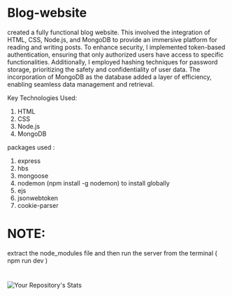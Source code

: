 # Blog-website
  created a fully functional blog website. This involved the integration of HTML, CSS, Node.js, and MongoDB to provide an immersive platform for reading and writing posts. To enhance security, I implemented token-based authentication, ensuring that only authorized users have access to specific functionalities. Additionally, I employed hashing techniques for password storage, prioritizing the safety and confidentiality of user data.
The incorporation of MongoDB as the database added a layer of efficiency, enabling seamless data management and retrieval.


Key Technologies Used:
1. HTML
2. CSS
3. Node.js
4. MongoDB
   


packages used :
  1.  express
  2.  hbs
  3.  mongoose
  4.  nodemon  (npm install -g nodemon) to install globally
  5.  ejs
  6.  jsonwebtoken
  7.  cookie-parser

  # NOTE:
  extract the node_modules file and then run the server from the terminal ( npm run dev )


  # 

![Your Repository's Stats](https://github-readme-stats.vercel.app/api/top-langs/?username=Skam111&theme=blue-green)

